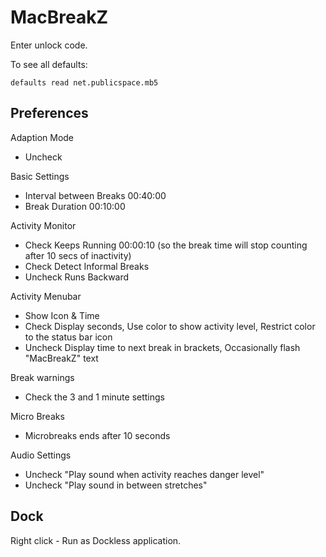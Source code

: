 # MacBreakZ

Enter unlock code.

To see all defaults:

```
defaults read net.publicspace.mb5
```

## Preferences

Adaption Mode

- Uncheck

Basic Settings

- Interval between Breaks 00:40:00
- Break Duration 00:10:00

Activity Monitor

- Check Keeps Running 00:00:10 (so the break time will stop counting after 10 secs of inactivity)
- Check Detect Informal Breaks
- Uncheck Runs Backward

Activity Menubar

- Show Icon & Time
- Check Display seconds, Use color to show activity level, Restrict color to the status bar icon
- Uncheck Display time to next break in brackets, Occasionally flash "MacBreakZ" text

Break warnings

- Check the 3 and 1 minute settings

Micro Breaks

- Microbreaks ends after 10 seconds

Audio Settings

- Uncheck "Play sound when activity reaches danger level"
- Uncheck "Play sound in between stretches"

## Dock

Right click - Run as Dockless application.
